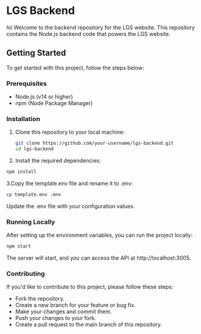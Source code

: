 # LGS Backend
hii
Welcome to the backend repository for the LGS website. This repository contains the Node.js backend code that powers the LGS website.

## Getting Started

To get started with this project, follow the steps below:

### Prerequisites

- Node.js (v14 or higher)
- npm (Node Package Manager)

### Installation

1. Clone this repository to your local machine:

   ```bash
   git clone https://github.com/your-username/lgs-backend.git
   cd lgs-backend
   ```

2. Install the required dependencies:

  ```bash
  npm install
  ```

3.Copy the template.env file and rename it to .env:

```bash
cp template.env .env
```

Update the .env file with your configuration values.

###  Running Locally

After setting up the environment variables, you can run the project locally:


```bash
npm start
```

The server will start, and you can access the API at http://localhost:3005.

### Contributing
If you'd like to contribute to this project, please follow these steps:

- Fork the repository.
- Create a new branch for your feature or bug fix.
- Make your changes and commit them.
- Push your changes to your fork.
- Create a pull request to the main branch of this repository.
